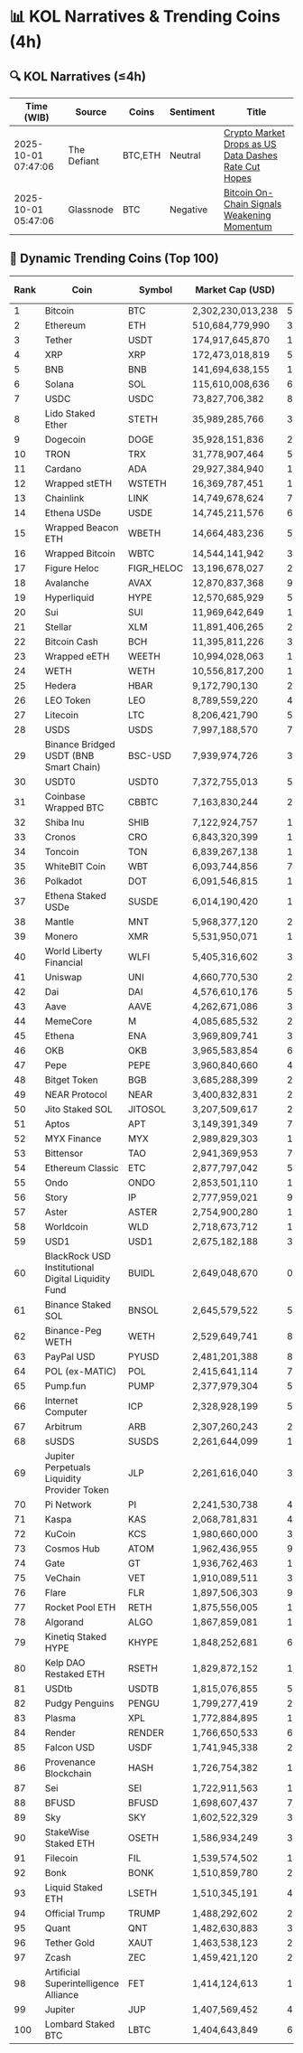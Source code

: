 # 📊 KOL Narratives & Trending Coins (4h)

## 🔍 KOL Narratives (≤4h)

| Time (WIB) | Source | Coins | Sentiment | Title |
|------------|--------|-------|-----------|-------|
| 2025-10-01 07:47:06 | The Defiant | BTC,ETH | Neutral | [Crypto Market Drops as US Data Dashes Rate Cut Hopes](https://thedefiant.io/example1) |
| 2025-10-01 05:47:06 | Glassnode | BTC | Negative | [Bitcoin On-Chain Signals Weakening Momentum](https://glassnode.com/example2) |

## 🚀 Dynamic Trending Coins (Top 100)

| Rank | Coin | Symbol | Market Cap (USD) | 24h Volume (USD) |
|------|------|--------|------------------|------------------|
| 1 | Bitcoin | BTC | 2,302,230,013,238 | 52,728,401,616 |
| 2 | Ethereum | ETH | 510,684,779,990 | 35,703,311,315 |
| 3 | Tether | USDT | 174,917,645,870 | 107,219,574,763 |
| 4 | XRP | XRP | 172,473,018,819 | 5,469,459,503 |
| 5 | BNB | BNB | 141,694,638,155 | 1,931,817,430 |
| 6 | Solana | SOL | 115,610,008,636 | 6,089,471,197 |
| 7 | USDC | USDC | 73,827,706,382 | 8,727,066,271 |
| 8 | Lido Staked Ether | STETH | 35,989,285,766 | 34,113,631 |
| 9 | Dogecoin | DOGE | 35,928,151,836 | 2,063,922,509 |
| 10 | TRON | TRX | 31,778,907,464 | 568,733,549 |
| 11 | Cardano | ADA | 29,927,384,940 | 1,421,765,899 |
| 12 | Wrapped stETH | WSTETH | 16,369,787,451 | 18,695,451 |
| 13 | Chainlink | LINK | 14,749,678,624 | 735,276,787 |
| 14 | Ethena USDe | USDE | 14,745,211,576 | 670,985,927 |
| 15 | Wrapped Beacon ETH | WBETH | 14,664,483,236 | 5,362,001 |
| 16 | Wrapped Bitcoin | WBTC | 14,544,141,942 | 342,613,541 |
| 17 | Figure Heloc | FIGR_HELOC | 13,196,678,027 | 237,759,223 |
| 18 | Avalanche | AVAX | 12,870,837,368 | 968,073,121 |
| 19 | Hyperliquid | HYPE | 12,570,685,929 | 590,995,613 |
| 20 | Sui | SUI | 11,969,642,649 | 1,030,806,536 |
| 21 | Stellar | XLM | 11,891,406,265 | 216,914,860 |
| 22 | Bitcoin Cash | BCH | 11,395,811,226 | 339,260,013 |
| 23 | Wrapped eETH | WEETH | 10,994,028,063 | 10,266,723 |
| 24 | WETH | WETH | 10,556,817,200 | 158,999,763 |
| 25 | Hedera | HBAR | 9,172,790,130 | 254,909,629 |
| 26 | LEO Token | LEO | 8,789,559,220 | 459,893 |
| 27 | Litecoin | LTC | 8,206,421,790 | 510,080,462 |
| 28 | USDS | USDS | 7,997,188,570 | 7,631,356 |
| 29 | Binance Bridged USDT (BNB Smart Chain) | BSC-USD | 7,939,974,726 | 3,087,037,536 |
| 30 | USDT0 | USDT0 | 7,372,755,013 | 549,491,774 |
| 31 | Coinbase Wrapped BTC | CBBTC | 7,163,830,244 | 285,270,441 |
| 32 | Shiba Inu | SHIB | 7,122,924,757 | 168,357,205 |
| 33 | Cronos | CRO | 6,843,320,399 | 116,747,783 |
| 34 | Toncoin | TON | 6,839,267,138 | 133,694,884 |
| 35 | WhiteBIT Coin | WBT | 6,093,744,856 | 74,307,843 |
| 36 | Polkadot | DOT | 6,091,546,815 | 197,650,233 |
| 37 | Ethena Staked USDe | SUSDE | 6,014,190,420 | 169,717,733 |
| 38 | Mantle | MNT | 5,968,377,120 | 278,890,232 |
| 39 | Monero | XMR | 5,531,950,071 | 137,424,233 |
| 40 | World Liberty Financial | WLFI | 5,405,316,602 | 316,238,478 |
| 41 | Uniswap | UNI | 4,660,770,530 | 241,554,679 |
| 42 | Dai | DAI | 4,576,610,176 | 57,903,170 |
| 43 | Aave | AAVE | 4,262,671,086 | 381,581,249 |
| 44 | MemeCore | M | 4,085,685,532 | 25,601,169 |
| 45 | Ethena | ENA | 3,969,809,741 | 329,472,829 |
| 46 | OKB | OKB | 3,965,583,854 | 62,491,171 |
| 47 | Pepe | PEPE | 3,960,840,660 | 431,246,251 |
| 48 | Bitget Token | BGB | 3,685,288,399 | 253,715,979 |
| 49 | NEAR Protocol | NEAR | 3,400,832,831 | 231,475,723 |
| 50 | Jito Staked SOL | JITOSOL | 3,207,509,617 | 21,613,499 |
| 51 | Aptos | APT | 3,149,391,349 | 747,609,670 |
| 52 | MYX Finance | MYX | 2,989,829,303 | 135,640,560 |
| 53 | Bittensor | TAO | 2,941,369,953 | 78,182,641 |
| 54 | Ethereum Classic | ETC | 2,877,797,042 | 54,272,598 |
| 55 | Ondo | ONDO | 2,853,501,110 | 194,444,169 |
| 56 | Story | IP | 2,777,959,021 | 90,985,080 |
| 57 | Aster | ASTER | 2,754,900,280 | 1,121,217,164 |
| 58 | Worldcoin | WLD | 2,718,673,712 | 187,437,252 |
| 59 | USD1 | USD1 | 2,675,182,188 | 365,423,372 |
| 60 | BlackRock USD Institutional Digital Liquidity Fund | BUIDL | 2,649,048,670 | 0.0 |
| 61 | Binance Staked SOL | BNSOL | 2,645,579,522 | 5,896,878 |
| 62 | Binance-Peg WETH | WETH | 2,529,649,741 | 82,773,338 |
| 63 | PayPal USD | PYUSD | 2,481,201,388 | 86,700,044 |
| 64 | POL (ex-MATIC) | POL | 2,415,641,114 | 78,291,376 |
| 65 | Pump.fun | PUMP | 2,377,979,304 | 559,890,193 |
| 66 | Internet Computer | ICP | 2,328,928,199 | 56,692,953 |
| 67 | Arbitrum | ARB | 2,307,260,243 | 218,649,237 |
| 68 | sUSDS | SUSDS | 2,261,644,099 | 10,145,477 |
| 69 | Jupiter Perpetuals Liquidity Provider Token | JLP | 2,261,616,040 | 38,585,816 |
| 70 | Pi Network | PI | 2,241,530,738 | 42,783,791 |
| 71 | Kaspa | KAS | 2,068,781,831 | 44,917,505 |
| 72 | KuCoin | KCS | 1,980,660,000 | 3,641,866 |
| 73 | Cosmos Hub | ATOM | 1,962,436,955 | 95,367,103 |
| 74 | Gate | GT | 1,936,762,463 | 16,918,412 |
| 75 | VeChain | VET | 1,910,089,511 | 31,119,624 |
| 76 | Flare | FLR | 1,897,506,303 | 9,140,814 |
| 77 | Rocket Pool ETH | RETH | 1,875,556,005 | 1,107,543 |
| 78 | Algorand | ALGO | 1,867,859,081 | 112,164,568 |
| 79 | Kinetiq Staked HYPE | KHYPE | 1,848,252,681 | 60,285,821 |
| 80 | Kelp DAO Restaked ETH | RSETH | 1,829,872,152 | 1,737,827 |
| 81 | USDtb | USDTB | 1,815,076,855 | 5,273,152 |
| 82 | Pudgy Penguins | PENGU | 1,799,277,419 | 271,133,536 |
| 83 | Plasma | XPL | 1,772,884,895 | 1,718,997,175 |
| 84 | Render | RENDER | 1,766,650,533 | 63,785,234 |
| 85 | Falcon USD | USDF | 1,741,945,338 | 23,459,609 |
| 86 | Provenance Blockchain | HASH | 1,726,754,382 | 17,995.26 |
| 87 | Sei | SEI | 1,722,911,563 | 136,090,591 |
| 88 | BFUSD | BFUSD | 1,698,607,437 | 7,251,414 |
| 89 | Sky | SKY | 1,602,522,329 | 33,701,366 |
| 90 | StakeWise Staked ETH | OSETH | 1,586,934,249 | 379,058 |
| 91 | Filecoin | FIL | 1,539,574,502 | 149,840,863 |
| 92 | Bonk | BONK | 1,510,859,780 | 224,568,786 |
| 93 | Liquid Staked ETH | LSETH | 1,510,345,191 | 466,291 |
| 94 | Official Trump | TRUMP | 1,488,292,602 | 242,667,269 |
| 95 | Quant | QNT | 1,482,630,883 | 32,059,914 |
| 96 | Tether Gold | XAUT | 1,463,538,123 | 229,991,463 |
| 97 | Zcash | ZEC | 1,459,421,120 | 281,046,462 |
| 98 | Artificial Superintelligence Alliance | FET | 1,414,124,613 | 101,053,842 |
| 99 | Jupiter | JUP | 1,407,569,452 | 42,276,757 |
| 100 | Lombard Staked BTC | LBTC | 1,404,643,849 | 6,644,524 |